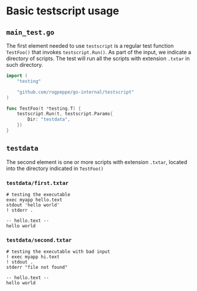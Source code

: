 # Basic testscript usage


## `main_test.go`

The first element needed to use `testscript` is a regular test function `TestFoo()` that invokes `testscript.Run()`.
As part of the input, we indicate a directory of scripts. The test will run all the scripts with extension `.txtar` in such directory.

```go
import (
	"testing"

	"github.com/rogpeppe/go-internal/testscript"
)

func TestFoo(t *testing.T) {
	testscript.Run(t, testscript.Params{
		Dir: "testdata",
	})
}
```

## `testdata`

The second element is one or more scripts with extension `.txtar`, located into the directory indicated in `TestFoo()`

### `testdata/first.txtar`

```
# testing the executable
exec myapp hello.text
stdout 'hello world'
! stderr .

-- hello.text --
hello world
```

### `testdata/second.txtar`

```
# testing the executable with bad input
! exec myapp hi.text
! stdout .
stderr "file not found"

-- hello.text --
hello world
```
